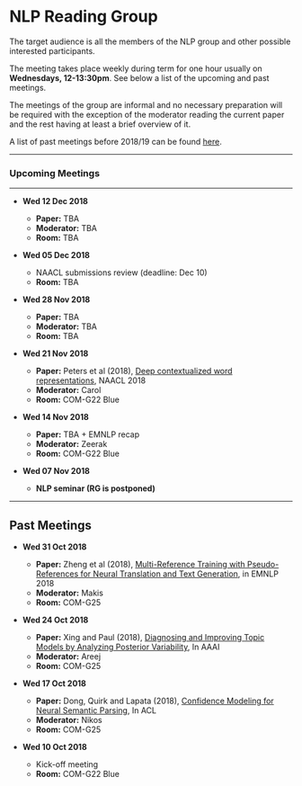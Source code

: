 # NLP Reading Group

The target audience is all the members of the NLP group and other possible interested participants.

The meeting takes place weekly during term for one hour usually on **Wednesdays, 12-13:30pm**. See below a list of the upcoming and past meetings.

The meetings of the group are informal and no necessary preparation will be required with the exception of the moderator reading the current paper and the rest having at least a brief overview of it.

A list of past meetings before 2018/19 can be found [here](https://www.sheffield.ac.uk/dcs/research/groups/nlp#tab05).


---

### Upcoming Meetings

---

* **Wed 12 Dec 2018**
	
	 - **Paper:** TBA
	 - **Moderator:** TBA
	 - **Room:** TBA


*  **Wed 05 Dec 2018**
	
	- NAACL submissions review (deadline: Dec 10)
	- **Room:** TBA 


* **Wed 28 Nov 2018**
	
	- **Paper:** TBA
	- **Moderator:** TBA
	- **Room:** TBA


* **Wed 21 Nov 2018**
	
	- **Paper:** Peters et al (2018), [Deep contextualized word representations](http://aclweb.org/anthology/N18-1202), NAACL 2018
	- **Moderator:** Carol
	- **Room:** COM-G22 Blue
	

* **Wed 14 Nov 2018**
	
	- **Paper:** TBA + EMNLP recap
	- **Moderator:** Zeerak
	- **Room:** COM-G22 Blue
	

* **Wed 07 Nov 2018**
	
	- **NLP seminar (RG is postponed)** 


-----

Past Meetings
---------------


* **Wed 31 Oct 2018**
	
	- **Paper:** Zheng et al (2018), [Multi-Reference Training with Pseudo-References for Neural Translation and Text Generation](https://arxiv.org/pdf/1808.09564.pdf), in EMNLP 2018
	- **Moderator:** Makis
	- **Room:** COM-G25




* **Wed 24 Oct 2018** 
	
	- **Paper:** Xing and Paul (2018), [Diagnosing and Improving Topic Models by Analyzing Posterior Variability](https://www.aaai.org/ocs/index.php/AAAI/AAAI18/paper/view/16213/16168), In AAAI
	- **Moderator:** Areej
	- **Room:** COM-G25




* **Wed 17 Oct 2018**
	
	- **Paper:** Dong, Quirk and Lapata (2018), [Confidence Modeling for Neural Semantic Parsing](https://arxiv.org/pdf/1805.04604.pdf), In ACL
	- **Moderator:** Nikos
	- **Room:** COM-G25



* **Wed 10 Oct 2018**
	
	- Kick-off meeting 
	- **Room:** COM-G22 Blue









